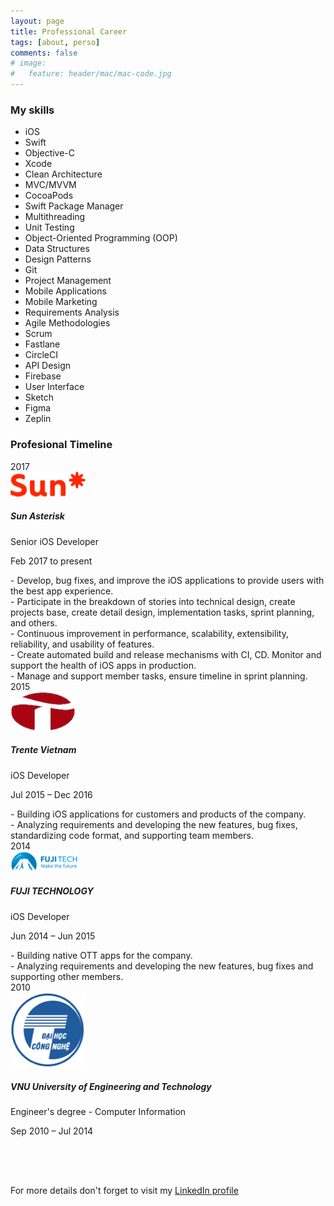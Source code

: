 ```yaml
---
layout: page
title: Professional Career
tags: [about, perso]
comments: false
# image:
#   feature: header/mac/mac-code.jpg
---
```

<div class="skills">
	<div class="section-title"><h3>My skills</h3></div>
	<div class="skill-tags">
		<ul>
			<li>iOS</li>
			<li>Swift</li>
			<li>Objective-C</li>
            <li>Xcode</li>   
            <li>Clean Architecture</li>         
            <li>MVC/MVVM</li>         
			<li>CocoaPods</li>
			<li>Swift Package Manager</li>
			<li>Multithreading</li>
			<li>Unit Testing</li>
			<li>Object-Oriented Programming (OOP)</li>
			<li>Data Structures</li>
			<li>Design Patterns</li>
            <li>Git</li>         
            <li>Project Management</li>  
            <li>Mobile Applications</li>  
            <li>Mobile Marketing</li>     
            <li>Requirements Analysis</li>  
			<li>Agile Methodologies</li>
			<li>Scrum</li>
			<li>Fastlane</li>
			<li>CircleCI</li>
			<li>API Design</li>
            <li>Firebase</li>
            <li>User Interface</li>
            <li>Sketch</li>
            <li>Figma</li>
            <li>Zeplin</li>
		</ul>
	</div>
</div>

<div class="timeline">
	<div class="section-title"><h3>Profesional Timeline</h3></div>
     <div class="year">
        <time datetime="2017">2017</time>
        <div class="experience">
            <span class="circle"></span>
            <div class="experience-img">
            <img src="/images/career/sun.png" alt="devoteam rvr parad"></div>
            <div class="experience-info card clear-after">
                <h5>Sun Asterisk</h5>
                <div class="role">Senior iOS Developer</div>
                <p>Feb 2017 to present</p>
                <div class="experience-details">
                    <div>
                            - Develop, bug fixes, and improve the iOS applications to provide users with the best app experience.
                        <br>- Participate in the breakdown of stories into technical design, create projects base, create detail design, implementation tasks, sprint planning, and others.
                        <br>- Continuous improvement in performance, scalability, extensibility, reliability, and usability of features.
                        <br>- Create automated build and release mechanisms with CI, CD. Monitor and support the health of iOS apps in production.
                        <br>- Manage and support member tasks, ensure timeline in sprint planning.
                    </div>
                </div>
            </div>
        </div>                            
    </div>   
	<div class="year">
		<time datetime="2015">2015</time>
		<div class="experience">
			<span class="circle"></span>
			<div class="experience-img">
			<img src="/images/career/trente.png" alt="amundi"></div>
			<div class="experience-info card clear-after">
				<h5>Trente Vietnam</h5>
				<div class="role">iOS Developer</div>
				<p>Jul 2015 – Dec 2016</p>
				<div class="experience-details">
                    <div>
                            - Building iOS applications for customers and products of the company.
                        <br>- Analyzing requirements and developing the new features, bug fixes, standardizing code format, and supporting team members.
                    </div>      
				</div>
			</div>
		</div>								
	</div>
	<div class="year">
		<time datetime="2014">2014</time>
		<div class="experience">
			<span class="circle"></span>
			<div class="experience-img">
			<img src="/images/career/fujitech.png" alt="devoteam rvr parad"></div>
			<div class="experience-info card clear-after">
				<h5>FUJI TECHNOLOGY</h5>
				<div class="role">iOS Developer</div>
				<p>Jun 2014 – Jun 2015</p>
				<div class="experience-details">
                    <div>
                            - Building native OTT apps for the company.
                        <br>- Analyzing requirements and developing the new features, bug fixes and supporting other members.
                    </div>   
				</div>
			</div>
		</div>							
	</div>
	<div class="year">
		<time datetime="2010">2010</time>
		<div class="experience">
			<span class="circle"></span>
			<div class="experience-img"><img src="/images/career/uet.png" alt="ENSA"></div>
			<div class="experience-info card clear-after">
				<h5>VNU University of Engineering and Technology</h5>
				<div class="role">Engineer's degree - Computer Information</div>
                <p>Sep 2010 – Jul 2014</p>
			</div>
		</div>								
	</div>										
</div>

<div style="clear: both; padding-top: 50px"></div>


For more details don't forget to visit my <a href="https://www.linkedin.com/in/anh-nguyen-203230b1" class="btn btn-info" target="_blank">LinkedIn profile</a>



